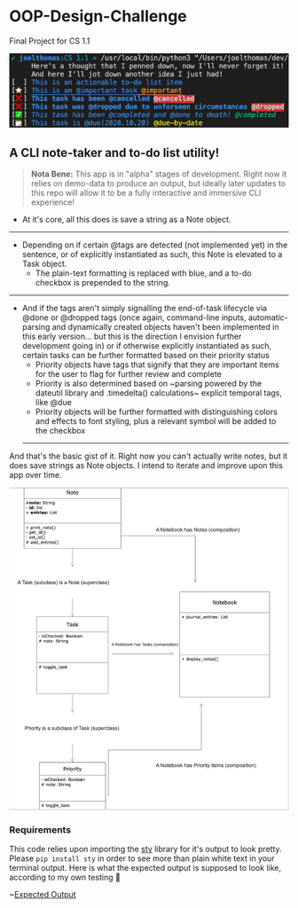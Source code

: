 # OOP-Design-Challenge
Final Project for CS 1.1 

![Git'r'Done!](https://github.com/jvthomas90/OOP-Design-Challenge/blob/main/OOP%20Assignment%20Output.png?raw=true)

## A CLI note-taker and to-do list utility!

> **Nota Bene:** This app is in "alpha" stages of development. Right now it relies on demo-data to produce an output, but ideally later updates to this repo will allow it to be a fully interactive and immersive CLI experience!

- At it's core, all this does is save a string as a Note object. 
---
- Depending on if certain @tags are detected (not implemented yet) in the sentence, or of explicitly instantiated as such, this Note is elevated to a Task object.
  - The plain-text formatting is replaced with blue, and a to-do checkbox is prepended to the string.
---
- And if the tags aren't simply signalling the end-of-task lifecycle via @done or @dropped tags (once again, command-line inputs, automatic-parsing and dynamically created objects haven't been implemented in this early version... but this is the direction I envision further development going in) or if otherwise explicitly instantiated as such, certain tasks can be further formatted based on their priority status
  - Priority objects have tags that signify that they are important items for the user to flag for further review and complete
  - Priority is also determined based on ~parsing powered by the dateutil library and .timedelta() calculations~ explicit temporal tags, like @due
  - Priority objects will be further formatted with distinguishing colors and effects to font styling, plus a relevant symbol will be added to the checkbox
  ---
  
And that's the basic gist of it. Right now you can't actually write notes, but it does save strings as Note objects. I intend to iterate and improve upon this app over time.

![UML](https://github.com/jvthomas90/OOP-Design-Challenge/blob/main/OOP%20Design%20UML.png?raw=true)

### Requirements
This code relies upon importing the [sty](https://sty.mewo.dev/index.html) library for it's output to look pretty. Please `pip install sty` in order to see more than plain white text in your terminal output. Here is what the expected output is supposed to look like, according to my own testing 🌈

~[Expected Output](https://github.com/jvthomas90/OOP-Design-Challenge/blob/main/OOP%20Assignment%20Output.png?raw=true)
